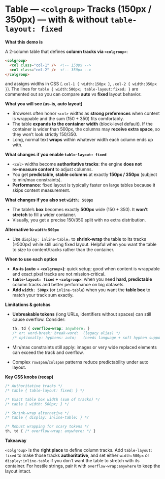 # Table — `<colgroup>` Tracks (150px / 350px) — with & without `table-layout: fixed`

**What this demo is**

A 2‑column table that defines **column tracks via `<colgroup>`**:

```html
<colgroup>
  <col class="col-1" />  <!-- 150px -->
  <col class="col-2" />  <!-- 350px -->
</colgroup>
```

and assigns widths in CSS (`.col-1 { width:150px }`, `.col-2 { width:350px }`). The lines for `table { width:500px; table-layout:fixed; }` are commented out so you can compare **auto** vs **fixed** layout behavior.

**What you will see (as‑is, auto layout)**

* Browsers often honor `<col>` widths as **strong preferences** when content is wrappable and the sum (150 + 350) fits comfortably.
* The table **expands to the container width** (block‑level default). If the container is wider than 500px, the columns may **receive extra space**, so they won’t look strictly 150/350.
* Long, normal text **wraps** within whatever width each column ends up with.

**What changes if you enable `table-layout: fixed`**

* `<col>` widths become **authoritative tracks**: the engine **does not re‑measure content** to adjust columns.
* You get **predictable, stable columns** at exactly **150px / 350px** (subject to min/max constraints).
* **Performance**: fixed layout is typically faster on large tables because it skips content measurement.

**What changes if you also set `width: 500px`**

* The table’s **box** becomes exactly **500px** wide (150 + 350). It **won’t stretch** to fill a wider container.
* Visually, you get a precise 150/350 split with no extra distribution.

**Alternative to `width:500px`**

* Use `display: inline-table;` to **shrink‑wrap** the table to its tracks (≈500px) while still using fixed layout. Helpful when you want the table to size to content/tracks rather than the container.

**When to use each option**

* **As‑is (auto + `<colgroup>`)**: quick setup; good when content is wrappable and exact pixel tracks are not mission‑critical.
* **`table-layout: fixed` + `<colgroup>`**: when you need **hard, predictable** column tracks and better performance on big datasets.
* **Add `width: 500px`** (or `inline-table`) when you want the **table box** to match your track sum exactly.

**Limitations & gotchas**

* **Unbreakable tokens** (long URLs, identifiers without spaces) can still cause overflow. Consider:

  ```css
  th, td { overflow-wrap: anywhere; }
  /* or: word-break: break-word;  (legacy alias) */
  /* optionally: hyphens: auto;   (needs language + soft hyphen support) */
  ```
* Min/max constraints still apply: images or very wide replaced elements can exceed the track and overflow.
* Complex `rowspan`/`colspan` patterns reduce predictability under auto layout.

**Key CSS knobs (recap)**

```css
/* Authoritative tracks */
/* table { table-layout: fixed; } */

/* Exact table box width (sum of tracks) */
/* table { width: 500px; } */

/* Shrink-wrap alternative */
/* table { display: inline-table; } */

/* Robust wrapping for scary tokens */
th, td { /* overflow-wrap: anywhere; */ }
```

**Takeaway**

`<colgroup>` is the **right place** to define column tracks. Add `table-layout: fixed` to make those tracks **authoritative**, and set either `width:500px` or `display:inline-table` if you don’t want the table to stretch with its container. For hostile strings, pair it with `overflow-wrap:anywhere` to keep the layout intact.
